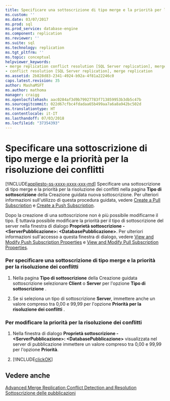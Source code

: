 ```yaml
---
title: Specificare una sottoscrizione di tipo merge e la priorità per la risoluzione dei conflitti | Microsoft Docs
ms.custom: ''
ms.date: 03/07/2017
ms.prod: sql
ms.prod_service: database-engine
ms.component: replication
ms.reviewer: ''
ms.suite: sql
ms.technology: replication
ms.tgt_pltfrm: ''
ms.topic: conceptual
helpviewer_keywords:
- merge replication conflict resolution [SQL Server replication], merge subscription resolvers
- conflict resolution [SQL Server replication], merge replication
ms.assetid: 2b828d83-2341-4924-b92a-4f81a22246c0
caps.latest.revision: 35
author: MashaMSFT
ms.author: mathoma
manager: craigg
ms.openlocfilehash: aac0284af3d9b79927783f713859953b3db5c47b
ms.sourcegitcommit: 022d67cfbc4fdadaa65b499aa7a6a8a942bc502d
ms.translationtype: HT
ms.contentlocale: it-IT
ms.lasthandoff: 07/03/2018
ms.locfileid: "37354393"
---
```

# <a name="specify-a-merge-subscription-type-and-conflict-resolution-priority"></a>Specificare una sottoscrizione di tipo merge e la priorità per la risoluzione dei conflitti
[!INCLUDE[appliesto-ss-xxxx-xxxx-xxx-md](../../includes/appliesto-ss-xxxx-xxxx-xxx-md.md)]
  Specificare una sottoscrizione di tipo merge e la priorità per la risoluzione dei conflitti nella pagina **Tipo di sottoscrizione** della Creazione guidata nuova sottoscrizione. Per ulteriori informazioni sull'utilizzo di questa procedura guidata, vedere [Create a Pull Subscription](../../relational-databases/replication/create-a-pull-subscription.md) e [Create a Push Subscription](../../relational-databases/replication/create-a-push-subscription.md).  
  
 Dopo la creazione di una sottoscrizione non è più possibile modificarne il tipo. È tuttavia possibile modificare la priorità per il tipo di sottoscrizione del server nella finestra di dialogo **Proprietà sottoscrizione - \<ServerPubblicazione>: \<DatabasePubblicazione>**. Per ulteriori informazioni sull'accesso a questa finestra di dialogo, vedere [View and Modify Push Subscription Properties](../../relational-databases/replication/view-and-modify-push-subscription-properties.md) e [View and Modify Pull Subscription Properties](../../relational-databases/replication/view-and-modify-pull-subscription-properties.md).  
  
### <a name="to-specify-a-merge-subscription-type-and-conflict-resolution-priority"></a>Per specificare una sottoscrizione di tipo merge e la priorità per la risoluzione dei conflitti  
  
1.  Nella pagina **Tipo di sottoscrizione** della Creazione guidata sottoscrizione selezionare **Client** o **Server** per l'opzione **Tipo di sottoscrizione** .  
  
2.  Se si seleziona un tipo di sottoscrizione **Server**, immettere anche un valore compreso tra 0,00 e 99,99 per l'opzione **Priorità per la risoluzione dei conflitti** .  
  
### <a name="to-modify-the-conflict-resolution-priority"></a>Per modificare la priorità per la risoluzione dei conflitti  
  
1.  Nella finestra di dialogo **Proprietà sottoscrizione - \<ServerPubblicazione>: \<DatabasePubblicazione>** visualizzata nel server di pubblicazione immettere un valore compreso tra 0,00 e 99,99 per l'opzione **Priorità**.  
  
2.  [!INCLUDE[clickOK](../../includes/clickok-md.md)]  
  
## <a name="see-also"></a>Vedere anche  
 [Advanced Merge Replication Conflict Detection and Resolution](../../relational-databases/replication/merge/advanced-merge-replication-conflict-detection-and-resolution.md)   
 [Sottoscrizione delle pubblicazioni](../../relational-databases/replication/subscribe-to-publications.md)  
  
  
